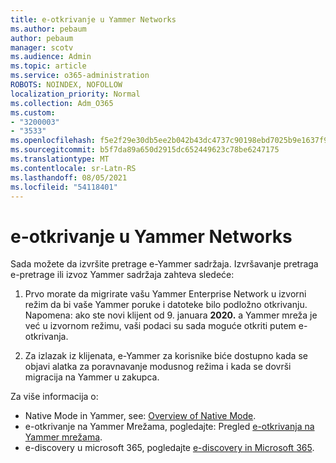 ```yaml
---
title: e-otkrivanje u Yammer Networks
ms.author: pebaum
author: pebaum
manager: scotv
ms.audience: Admin
ms.topic: article
ms.service: o365-administration
ROBOTS: NOINDEX, NOFOLLOW
localization_priority: Normal
ms.collection: Adm_O365
ms.custom:
- "3200003"
- "3533"
ms.openlocfilehash: f5e2f29e30db5ee2b042b43dc4737c90198ebd7025b9e1637f922b655a1a3f83
ms.sourcegitcommit: b5f7da89a650d2915dc652449623c78be6247175
ms.translationtype: MT
ms.contentlocale: sr-Latn-RS
ms.lasthandoff: 08/05/2021
ms.locfileid: "54118401"
---
```

# <a name="ediscovery-in-yammer-networks"></a>e-otkrivanje u Yammer Networks

Sada možete da izvršite pretrage e-Yammer sadržaja.  Izvršavanje pretraga e-pretrage ili izvoz Yammer sadržaja zahteva sledeće:

1. Prvo morate da migrirate vašu Yammer Enterprise Network u izvorni režim da bi vaše Yammer poruke i datoteke bilo podložno otkrivanju. Napomena: ako ste novi klijent od 9. januara **2020.** a Yammer mreža je već u izvornom režimu, vaši podaci su sada moguće otkriti putem e-otkrivanja.

2. Za izlazak iz klijenata, e-Yammer za korisnike biće dostupno kada se objavi alatka za poravnavanje modusnog režima i kada se dovrši migracija na Yammer u zakupca.

Za više informacija o:

- Native Mode in Yammer, see: [Overview of Native Mode](https://docs.microsoft.com/yammer/configure-your-yammer-network/overview-native-mode).
- e-otkrivanje na Yammer Mrežama, pogledajte: Pregled [e-otkrivanja na Yammer mrežama](https://docs.microsoft.com/yammer/manage-security-and-compliance/overview-of-ediscovery).
- e-discovery u microsoft 365, pogledajte [e-discovery in Microsoft 365](https://docs.microsoft.com/microsoft-365/compliance/ediscovery).
